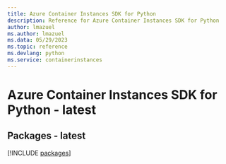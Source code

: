 ```yaml
---
title: Azure Container Instances SDK for Python
description: Reference for Azure Container Instances SDK for Python
author: lmazuel
ms.author: lmazuel
ms.data: 05/29/2023
ms.topic: reference
ms.devlang: python
ms.service: containerinstances
---
```

# Azure Container Instances SDK for Python - latest
## Packages - latest
[!INCLUDE [packages](container-instances-index.md)]